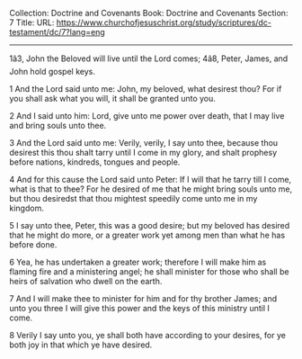 Collection: Doctrine and Covenants
Book: Doctrine and Covenants
Section: 7
Title: 
URL: https://www.churchofjesuschrist.org/study/scriptures/dc-testament/dc/7?lang=eng

---

1â3, John the Beloved will live until the Lord comes; 4â8, Peter, James, and John hold gospel keys.

1 And the Lord said unto me: John, my beloved, what desirest thou? For if you shall ask what you will, it shall be granted unto you.

2 And I said unto him: Lord, give unto me power over death, that I may live and bring souls unto thee.

3 And the Lord said unto me: Verily, verily, I say unto thee, because thou desirest this thou shalt tarry until I come in my glory, and shalt prophesy before nations, kindreds, tongues and people.

4 And for this cause the Lord said unto Peter: If I will that he tarry till I come, what is that to thee? For he desired of me that he might bring souls unto me, but thou desiredst that thou mightest speedily come unto me in my kingdom.

5 I say unto thee, Peter, this was a good desire; but my beloved has desired that he might do more, or a greater work yet among men than what he has before done.

6 Yea, he has undertaken a greater work; therefore I will make him as flaming fire and a ministering angel; he shall minister for those who shall be heirs of salvation who dwell on the earth.

7 And I will make thee to minister for him and for thy brother James; and unto you three I will give this power and the keys of this ministry until I come.

8 Verily I say unto you, ye shall both have according to your desires, for ye both joy in that which ye have desired.
